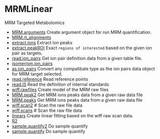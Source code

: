 # MRMLinear

MRM Targeted Metabolomics

+ [MRM.arguments](MRMLinear/MRM.arguments.1) Create argument object for run MRM quantification.
+ [MRM.rt_alignments](MRMLinear/MRM.rt_alignments.1) 
+ [extract.ions](MRMLinear/extract.ions.1) Extract ion peaks
+ [extract.peakROI](MRMLinear/extract.peakROI.1) Exact ``regions of interested`` based on the given ion pair as targets.
+ [read.ion_pairs](MRMLinear/read.ion_pairs.1) Get ion pair definition data from a given table file.
+ [isomerism.ion_pairs](MRMLinear/isomerism.ion_pairs.1) 
+ [as.ion_pairs](MRMLinear/as.ion_pairs.1) Convert any compatibale type as the ion pairs data object for MRM target selected.
+ [read.reference](MRMLinear/read.reference.1) Read reference points
+ [read.IS](MRMLinear/read.IS.1) Read the definition of internal standards
+ [wiff.rawfiles](MRMLinear/wiff.rawfiles.1) Create model of the MRM raw files
+ [MRM.peak2](MRMLinear/MRM.peak2.1) Get MRM ions peaks data from a given raw data file
+ [MRM.peaks](MRMLinear/MRM.peaks.1) Get MRM ions peaks data from a given raw data file
+ [wiff.scan2](MRMLinear/wiff.scan2.1) # Scan the raw file data
+ [wiff.scans](MRMLinear/wiff.scans.1) # Scan the raw file data
+ [linears](MRMLinear/linears.1) Create linear fitting based on the wiff raw scan data.
+ [R2](MRMLinear/R2.1) 
+ [sample.quantify2](MRMLinear/sample.quantify2.1) Do sample quantify
+ [sample.quantify](MRMLinear/sample.quantify.1) Do sample quantify
